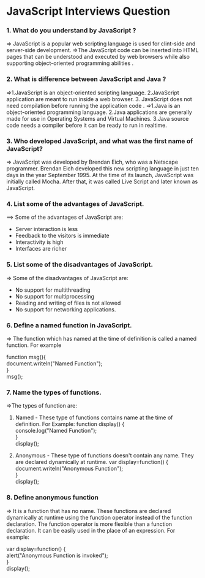 # JavaScript Interviews Question

### 1. What do you understand by JavaScript ?

=> JavaScript is a popular web scripting language is used for clint-side and server-side development.
=>The JavaScript code can be inserted into HTML pages that can be understood and executed by web browsers while also supporting object-oriented programming abilities .

### 2. What is difference between JavaScript and Java ?

=>1.JavaScript is an object-oriented scripting language.
2.JavaScript application are meant to run inside a web browser. 3. JavaScript does not need compilation before running the application code .
=>1.Java is an object-oriented programming language.
2.Java applications are generally made for use in Operating Systems and Virtual Machines.
3.Java source code needs a compiler before it can be ready to run in realtime.

### 3. Who developed JavaScript, and what was the first name of JavaScript?

=> JavaScript was developed by Brendan Eich, who was a Netscape programmer. Brendan Eich developed this new scripting language in just ten days in the year September 1995. At the time of its launch, JavaScript was initially called Mocha. After that, it was called Live Script and later known as JavaScript.

### 4. List some of the advantages of JavaScript.

==> Some of the advantages of JavaScript are:

- Server interaction is less
- Feedback to the visitors is immediate
- Interactivity is high
- Interfaces are richer

### 5. List some of the disadvantages of JavaScript.

=> Some of the disadvantages of JavaScript are:

- No support for multithreading
- No support for multiprocessing
- Reading and writing of files is not allowed
- No support for networking applications.

### 6. Define a named function in JavaScript.

=> The function which has named at the time of definition is called a named function. For example

function msg(){  
 document.writeln("Named Function");  
}  
msg();

### 7. Name the types of functions.

=>The types of function are:

1. Named - These type of functions contains name at the time of definition. For Example:
   function display() {  
    console.log("Named Function");  
   }  
   display();

2. Anonymous - These type of functions doesn't contain any name. They are declared dynamically at runtime.
   var display=function() {  
    document.writeln("Anonymous Function");  
   }  
   display();

### 8. Define anonymous function

=> It is a function that has no name. These functions are declared dynamically at runtime using the function operator instead of the function declaration. The function operator is more flexible than a function declaration. It can be easily used in the place of an expression. For example:

var display=function() {  
 alert("Anonymous Function is invoked");  
}  
display();

